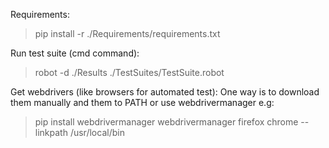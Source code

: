 Requirements:
> pip install -r ./Requirements/requirements.txt

Run test suite (cmd command):
> robot -d ./Results ./TestSuites/TestSuite.robot

Get webdrivers (like browsers for automated test):
One way is to download them manually and them to PATH
or use webdrivermanager e.g:

> pip install webdrivermanager
> webdrivermanager firefox chrome --linkpath /usr/local/bin


